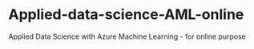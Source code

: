 # Applied-data-science-AML-online
Applied Data Science with Azure Machine Learning - for online purpose
